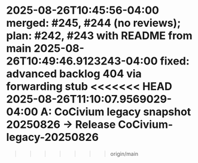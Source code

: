 <!-- status: stub; target: 150+ words -->
<!-- status: stub; target: 150+ words -->
<!-- status: stub; target: 150+ words -->
<!-- status: stub; target: 150+ words -->
<!-- status: stub; target: 150+ words -->
<!-- status: stub; target: 150+ words -->
2025-08-26T10:45:56-04:00  merged: #245, #244 (no reviews); plan: #242, #243 with README from main
2025-08-26T10:49:46.9123243-04:00  fixed: advanced backlog 404 via forwarding stub
<<<<<<< HEAD
2025-08-26T11:10:07.9569029-04:00  A: CoCivium legacy snapshot 20250826 → Release CoCivium-legacy-20250826
=======
>>>>>>> origin/main








